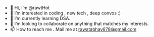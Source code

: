 - 👋 Hi, I’m @rawtHot
- 👀 I’m interested in coding , new tech , deep convos :)
- 🌱 I’m currently learning DSA.
- 💞️ I’m looking to collaborate on anything that matches my interests.
- 📫 How to reach me . Mail me at rawatabhay678@gmail.com

<!---
rawtHot/rawtHot is a ✨ special ✨ repository because its `README.md` (this file) appears on your GitHub profile.
You can click the Preview link to take a look at your changes.
--->
